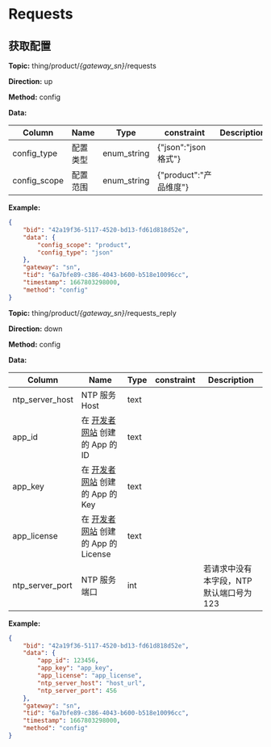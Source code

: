 








 # Requests

## 获取配置



**Topic:** thing/product/*{gateway_sn}*/requests

**Direction:** up

**Method:** config

**Data:**

|Column|Name|Type|constraint|Description|
|---|---|---|---|---|
|config_type|配置类型|enum_string| {&#34;json&#34;:&#34;json 格式&#34;} ||
|config_scope|配置范围|enum_string| {&#34;product&#34;:&#34;产品维度&#34;} ||


 



**Example:**
```json
{
	"bid": "42a19f36-5117-4520-bd13-fd61d818d52e",
	"data": {
		"config_scope": "product",
		"config_type": "json"
	},
	"gateway": "sn",
	"tid": "6a7bfe89-c386-4043-b600-b518e10096cc",
	"timestamp": 1667803298000,
	"method": "config"
}
```



**Topic:** thing/product/*{gateway_sn}*/requests_reply

**Direction:** down

**Method:** config

**Data:**

|Column|Name|Type|constraint|Description|
|---|---|---|---|---|
|ntp_server_host|NTP 服务 Host|text|  ||
|app_id|在 [开发者网站](https://developer.dji.com/user/apps/#all) 创建的 App 的 ID|text|  ||
|app_key|在 [开发者网站](https://developer.dji.com/user/apps/#all) 创建的 App 的 Key|text|  ||
|app_license|在 [开发者网站](https://developer.dji.com/user/apps/#all) 创建的 App 的 License|text|  ||
|ntp_server_port|NTP 服务端口|int|  |若请求中没有本字段，NTP 默认端口号为 123|


 

**Example:**
```json
{
	"bid": "42a19f36-5117-4520-bd13-fd61d818d52e",
	"data": {
		"app_id": 123456,
		"app_key": "app_key",
		"app_license": "app_license",
		"ntp_server_host": "host_url",
		"ntp_server_port": 456
	},
	"gateway": "sn",
	"tid": "6a7bfe89-c386-4043-b600-b518e10096cc",
	"timestamp": 1667803298000,
	"method": "config"
}
```





